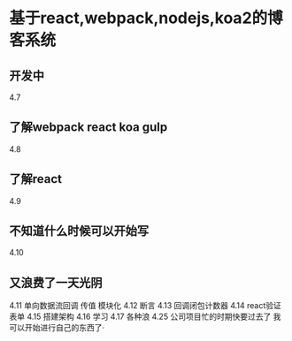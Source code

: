 # 基于react,webpack,nodejs,koa2的博客系统
## 开发中

4.7
## 了解webpack react koa gulp
4.8
## 了解react
4.9
## 不知道什么时候可以开始写
4.10
## 又浪费了一天光阴
4.11
单向数据流回调
传值
模块化
4.12
断言
4.13
回调闭包计数器
4.14
react验证表单
4.15
搭建架构
4.16
学习
4.17
各种浪
4.25
公司项目忙的时期快要过去了 我可以开始进行自己的东西了·
